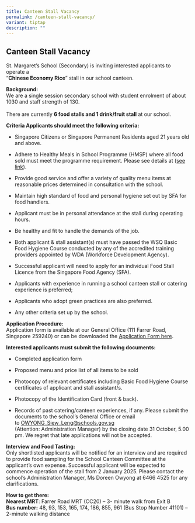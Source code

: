 ```yaml
---
title: Canteen Stall Vacancy
permalink: /canteen-stall-vacancy/
variant: tiptap
description: ""
---
```

<h2>Canteen Stall Vacancy</h2>
<p>St. Margaret’s School (Secondary) is inviting interested applicants to
operate a
<br>“<strong>Chinese Economy Rice</strong>”&nbsp;stall in our school canteen.</p>
<p><strong>Background:</strong>
<br>We are a single session secondary school with student enrolment of about
1030 and staff strength of 130.
<br>
<br>There are currently&nbsp;<strong>6 food stalls and 1 drink/fruit stall</strong>&nbsp;at
our school.</p>
<p><strong>Criteria Applicants should meet the following criteria:</strong>
</p>
<ul data-tight="true" class="tight">
<li>
<p>Singapore Citizens or Singapore Permanent Residents aged 21 years old
and above.</p>
</li>
<li>
<p>Adhere to Healthy Meals in School Programme (HMSP) where all food sold
must meet the programme requirement. Please see details at&nbsp;(<a href="https://www.healthhub.sg/live-healthy/healthy-meals-in-school" rel="noopener nofollow" target="_blank">see link</a>).</p>
</li>
<li>
<p>Provide good service and offer a variety of quality menu items at reasonable
prices determined in consultation with the school.</p>
</li>
<li>
<p>Maintain high standard of food and personal hygiene set out by SFA for
food handlers.</p>
</li>
<li>
<p>Applicant must be in personal attendance at the stall during operating
hours.</p>
</li>
<li>
<p>Be healthy and fit to handle the demands of the job.</p>
</li>
<li>
<p>Both applicant &amp; stall assistant(s) must have passed the WSQ Basic
Food Hygiene Course conducted by any of the accredited training providers
appointed by WDA (Workforce Development Agency).</p>
</li>
<li>
<p>Successful applicant will need to apply for an individual Food Stall Licence
from the Singapore Food Agency (SFA).</p>
</li>
<li>
<p>Applicants with experience in running a school canteen stall or catering
experience is preferred;</p>
</li>
<li>
<p>Applicants who adopt green practices are also preferred.</p>
</li>
<li>
<p>Any other criteria set up by the school.</p>
</li>
</ul>
<p><strong>Application Procedure:</strong>
<br>Application form is available at our General Office (111 Farrer Road,
Singapore 259240) or can be downloaded the&nbsp;<a href="https://www.stmargaretssec.moe.edu.sg/files/application%20for%20canteen%20stall%20in%20existing%20school.pdf" rel="noopener noreferrer nofollow" target="_blank">Application Form here</a>.</p>
<p><strong>Interested applicants must submit the following documents:</strong>
</p>
<ul data-tight="true" class="tight">
<li>
<p>Completed application form</p>
</li>
<li>
<p>Proposed menu and price list of all items to be sold</p>
</li>
<li>
<p>Photocopy of relevant certificates including Basic Food Hygiene Course
certificates of applicant and stall assistant/s.</p>
</li>
<li>
<p>Photocopy of the Identification Card (front &amp; back).</p>
</li>
<li>
<p>Records of past catering/canteen experiences, if any. Please submit the
documents to the school’s General Office or email to&nbsp;<a href="https://www.stmargaretssec.moe.edu.sg/files/application%20for%20canteen%20stall%20in%20existing%20school.pdf" rel="noopener noreferrer nofollow" target="_blank">OWYONG_Siew_Leng@schools.gov.sg</a> 
<br>(Attention: Administration Manager) by the closing date 31 October, 5.00
pm. We regret that late applications will not be accepted.</p>
</li>
</ul>
<p><strong>Interview and Food Tasting:</strong>
<br>Only shortlisted applicants will be notified for an interview and are
required to provide food sampling for the School Canteen Committee at the
applicant’s own expense. Successful applicant will be expected to commence
operation of the stall from 2 January 2025. Please contact the school’s
Administration Manager, Ms Doreen Owyong at&nbsp;6466 4525&nbsp;for any
clarifications.</p>
<p><strong>How to get there:</strong>
<br><strong>Nearest MRT</strong>: Farrer Road MRT (CC20) – 3- minute walk
from Exit B
<br><strong>Bus number:</strong>&nbsp;48, 93, 153, 165, 174, 186, 855, 961
(Bus Stop Number 41101) – 2-minute walking distance</p>
<p></p>